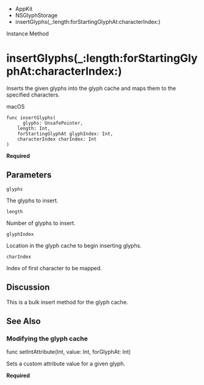 

- AppKit
- NSGlyphStorage
-  insertGlyphs(\_:length:forStartingGlyphAt:characterIndex:) 

Instance Method

# insertGlyphs(\_:length:forStartingGlyphAt:characterIndex:)

Inserts the given glyphs into the glyph cache and maps them to the specified characters.

macOS

``` source
func insertGlyphs(
    _ glyphs: UnsafePointer,
    length: Int,
    forStartingGlyphAt glyphIndex: Int,
    characterIndex charIndex: Int
)
```

**Required**

## Parameters 

`glyphs`  

The glyphs to insert.

`length`  

Number of glyphs to insert.

`glyphIndex`  

Location in the glyph cache to begin inserting glyphs.

`charIndex`  

Index of first character to be mapped.

## Discussion

This is a bulk insert method for the glyph cache.

## See Also

### Modifying the glyph cache

func setIntAttribute(Int, value: Int, forGlyphAt: Int)

Sets a custom attribute value for a given glyph.

**Required**

